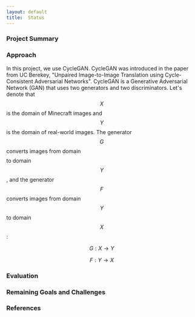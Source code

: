 ```yaml
---
layout: default
title:  Status
---
```


### Project Summary

### Approach
In this project, we use CycleGAN. CycleGAN was introduced in the paper from UC Berekey, "Unpaired Image-to-Image Translation using Cycle-Consistent Adversarial Networks". CycleGAN is a Generative Adversarial Network (GAN) that uses two generators and two discriminators. Let's denote that $$X$$ is the domain of Minecraft images and $$Y$$ is the domain of real-world images. The generator $$G$$ converts images from domain $$$$ to domain $$Y$$, and the generator $$F$$ converts images from domain $$Y$$ to domain $$X$$: 

$$G: X \to Y$$

$$F: Y \to X$$


### Evaluation

### Remaining Goals and Challenges

### References
